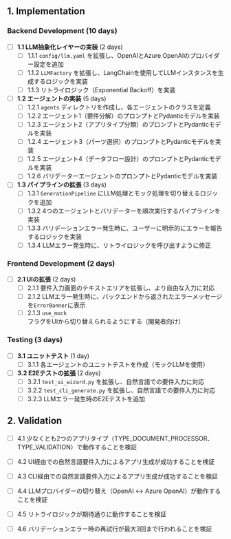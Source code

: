 ## 1. Implementation

### Backend Development (10 days)

- [ ] **1.1 LLM抽象化レイヤーの実装** (2 days)
  - [ ] 1.1.1 `config/llm.yaml` を拡張し、OpenAIとAzure OpenAIのプロバイダー設定を追加
  - [ ] 1.1.2 `LLMFactory` を拡張し、LangChainを使用してLLMインスタンスを生成するロジックを実装
  - [ ] 1.1.3 リトライロジック（Exponential Backoff）を実装

- [ ] **1.2 エージェントの実装** (5 days)
  - [ ] 1.2.1 `agents` ディレクトリを作成し、各エージェントのクラスを定義
  - [ ] 1.2.2 エージェント1（要件分解）のプロンプトとPydanticモデルを実装
  - [ ] 1.2.3 エージェント2（アプリタイプ分類）のプロンプトとPydanticモデルを実装
  - [ ] 1.2.4 エージェント3（パーツ選択）のプロンプトとPydanticモデルを実装
  - [ ] 1.2.5 エージェント4（データフロー設計）のプロンプトとPydanticモデルを実装
  - [ ] 1.2.6 バリデーターエージェントのプロンプトとPydanticモデルを実装

- [ ] **1.3 パイプラインの拡張** (3 days)
  - [ ] 1.3.1 `GenerationPipeline` にLLM処理とモック処理を切り替えるロジックを追加
  - [ ] 1.3.2 4つのエージェントとバリデーターを順次実行するパイプラインを実装
  - [ ] 1.3.3 バリデーションエラー発生時に、ユーザーに明示的にエラーを報告するロジックを実装
  - [ ] 1.3.4 LLMエラー発生時に、リトライロジックを呼び出すように修正

### Frontend Development (2 days)

- [ ] **2.1 UIの拡張** (2 days)
  - [ ] 2.1.1 要件入力画面のテキストエリアを拡張し、より自由な入力に対応
  - [ ] 2.1.2 LLMエラー発生時に、バックエンドから返されたエラーメッセージを`ErrorBanner`に表示
  - [ ] 2.1.3 `use_mock` フラグをUIから切り替えられるようにする（開発者向け）

### Testing (3 days)

- [ ] **3.1 ユニットテスト** (1 day)
  - [ ] 3.1.1 各エージェントのユニットテストを作成（モックLLMを使用）

- [ ] **3.2 E2Eテストの拡張** (2 days)
  - [ ] 3.2.1 `test_ui_wizard.py` を拡張し、自然言語での要件入力に対応
  - [ ] 3.2.2 `test_cli_generate.py` を拡張し、自然言語での要件入力に対応
  - [ ] 3.2.3 LLMエラー発生時のE2Eテストを追加

## 2. Validation

- [ ] 4.1 少なくとも2つのアプリタイプ（TYPE_DOCUMENT_PROCESSOR、TYPE_VALIDATION）で動作することを検証
- [ ] 4.2 UI経由での自然言語要件入力によるアプリ生成が成功することを検証
- [ ] 4.3 CLI経由での自然言語要件入力によるアプリ生成が成功することを検証
- [ ] 4.4 LLMプロバイダーの切り替え（OpenAI ↔ Azure OpenAI）が動作することを検証
- [ ] 4.5 リトライロジックが期待通りに動作することを検証
- [ ] 4.6 バリデーションエラー時の再試行が最大3回まで行われることを検証

